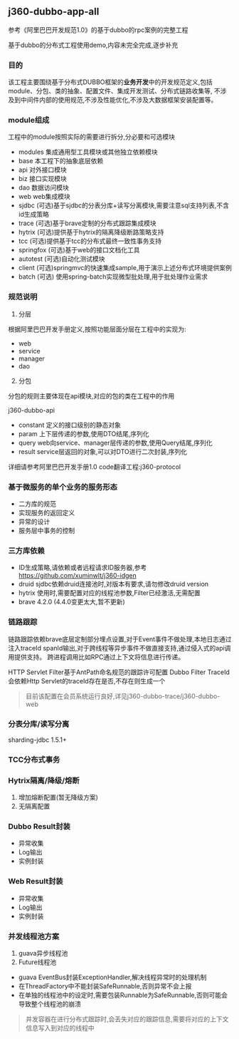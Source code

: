 ## j360-dubbo-app-all

参考《阿里巴巴开发规范1.0》的基于dubbo的rpc案例的完整工程

基于dubbo的分布式工程使用demo,内容未完全完成,逐步补充


### 目的

该工程主要围绕基于分布式DUBBO框架的**业务开发**中的开发规范定义,包括module、分包、类的抽象、配置文件、集成开发测试、分布式链路收集等,
不涉及到中间件内部的使用规范,不涉及性能优化,不涉及大数据框架安装配置等。


### module组成

工程中的module按照实际的需要进行拆分,分必要和可选模块

- modules 集成通用型工具模块或其他独立依赖模块
- base 本工程下的抽象底层依赖
- api 对外接口模块
- biz 接口实现模块
- dao 数据访问模块
- web web集成模块
- sjdbc (可选)基于sjdbc的分表分库+读写分离模块,需要注意sql支持列表,不含id生成策略
- trace (可选)基于brave定制的分布式跟踪集成模块
- hytrix (可选)提供基于hytrix的隔离降级断路策略支持
- tcc (可选)提供基于tcc的分布式最终一致性事务支持
- springfox (可选)基于web的接口文档化工具
- autotest (可选)自动化测试模块
- client (可选)springmvc的快速集成sample,用于演示上述分布式环境提供案例
- batch (可选) 使用spring-batch实现微型批处理,用于批处理作业需求

### 规范说明

1. 分层

根据阿里巴巴开发手册定义,按照功能层面分层在工程中的实现为:

- web   
- service
- manager
- dao

2. 分包

分包的规则主要体现在api模块,对应的包的类在工程中的作用

j360-dubbo-api

- constant 定义的接口级别的静态对象
- param 上下层传递的参数,使用DTO结尾,序列化
- query web向service、manager层传递的参数,使用Query结尾,序列化
- result service层返回的对象,可以对DTO进行二次封装,序列化

详细请参考阿里巴巴开发手册1.0 code翻译工程:j360-protocol


### 基于微服务的单个业务的服务形态

- 二方库的规范
- 实现服务的返回定义
- 异常的设计
- 服务层中事务的控制

### 三方库依赖

- ID生成策略,请依赖或者远程请求ID服务器,参考 https://github.com/xuminwlt/j360-idgen
- druid sjdbc依赖druid连接池时,对版本有要求,请勿修改druid version
- hytrix 使用时,需要配置对应的线程池参数,Filter已经激活,无需配置
- brave 4.2.0 (4.4.0变更太大,暂不更新)


### 链路跟踪

链路跟踪依赖brave底层定制部分埋点设置,对于Event事件不做处理,本地日志通过注入traceId spanId输出,对于跨线程等异步事件不做直接支持,通过侵入式的api调用提供支持。
跨进程调用比如RPC通过上下文将信息进行传递。

HTTP Servlet Filter基于AntPath命名规范的跟踪许可配置
Dubbo Filter TraceId会依赖Http Servlet的traceId存在是否,不存在则生成一个

> 目前该配置在会员系统运行良好,详见j360-dubbo-trace/j360-dubbo-web

### 分表分库/读写分离

sharding-jdbc 1.5.1+


### TCC分布式事务




### Hytrix隔离/降级/熔断

1. 增加熔断配置(暂无降级方案)
2. 无隔离配置


### Dubbo Result封装

- 异常收集
- Log输出
- 实例封装

### Web Result封装

- 异常收集
- Log输出
- 实例封装


### 并发线程池方案

1. guava异步线程池
2. Future线程池

- guava EventBus封装ExceptionHandler,解决线程异常时的处理机制
- 在ThreadFactory中不能封装SafeRunnable,否则异常不会上报
- 在单独的线程池中的设定时,需要包装Runnable为SafeRunnable,否则可能会导致整个线程池的崩溃


> 并发容器在进行分布式跟踪时,会丢失对应的跟踪信息,需要将对应的上下文信息写入到对应的线程中

